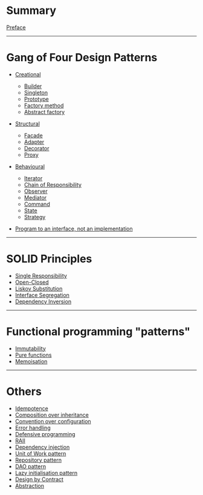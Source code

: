 # Summary

[Preface](./preface.md)

---

# Gang of Four Design Patterns

- [Creational](./gang-of-four/creational/overview.md)
  - [Builder](./gang-of-four/creational/builder.md)
  - [Singleton](./gang-of-four/creational/singleton.md)
  - [Prototype](./gang-of-four/creational/prototype.md)
  - [Factory method](./gang-of-four/creational/factory-method.md)
  - [Abstract factory](./gang-of-four/creational/abstract-factory.md)

- [Structural](./gang-of-four/structural/index.md)
  - [Facade](./gang-of-four/structural/facade.md)
  - [Adapter](./gang-of-four/structural/adapter.md)
  - [Decorator](./gang-of-four/structural/decorator.md)
  - [Proxy]()

- [Behavioural](./gang-of-four/behavioural/index.md)
  - [Iterator](./gang-of-four/behavioural/iterator.md)
  - [Chain of Responsibility](./gang-of-four/behavioural/chain-of-responsibility.md)
  - [Observer](./gang-of-four/behavioural/observer.md)
  - [Mediator](./gang-of-four/behavioural/mediator.md)
  - [Command](./gang-of-four/behavioural/command.md)
  - [State](./gang-of-four/behavioural/state.md)
  - [Strategy]()

- [Program to an interface, not an implementation](./gang-of-four/program-to-an-interface.md)

---

# SOLID Principles

- [Single Responsibility]()
- [Open-Closed]()
- [Liskov Substitution]()
- [Interface Segregation](./solid/interface-segregation-principle.md)
- [Dependency Inversion]()

---

# Functional programming "patterns"

- [Immutability]()
- [Pure functions](./pure-functions.md)
- [Memoisation]()

---

# Others

- [Idempotence](./idempotence.md)
- [Composition over inheritance](./composition-over-inheritance.md)
- [Convention over configuration]()
- [Error handling]()
- [Defensive programming](./defensive-programming.md)
- [RAII](./creational/raii.md)
- [Dependency injection](./creational/dependency-injection.md)
- [Unit of Work pattern]()
- [Repository pattern]()
- [DAO pattern]()
- [Lazy initialisation pattern]()
- [Design by Contract]()
- [Abstraction](./abstraction.md)
